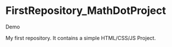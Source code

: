 # FirstRepository_MathDotProject
Demo

My first repository. It contains a simple HTML/CSS/JS Project.
